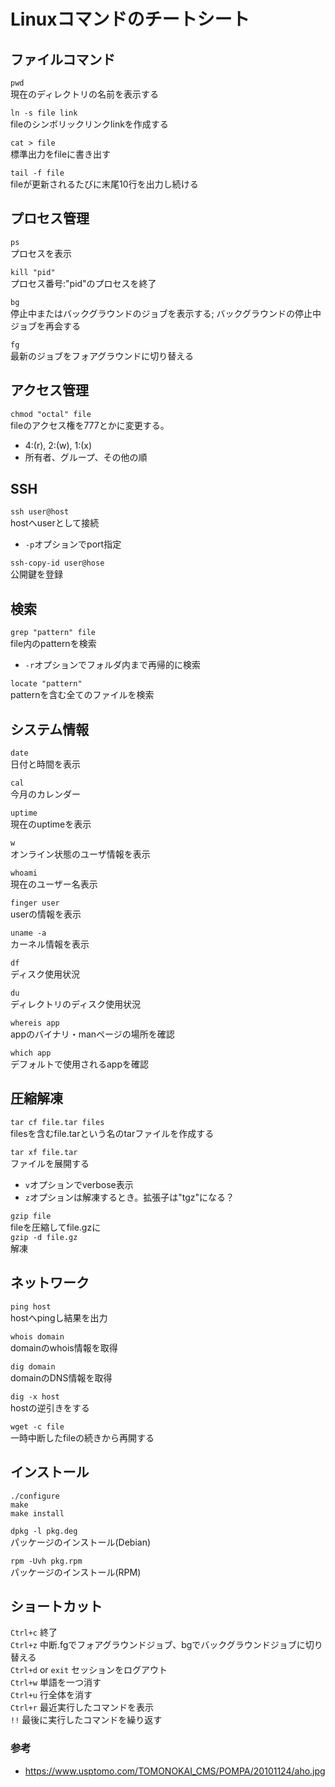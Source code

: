 # Linuxコマンドのチートシート

## ファイルコマンド

`pwd`  
現在のディレクトリの名前を表示する

`ln -s file link`  
fileのシンボリックリンクlinkを作成する

`cat > file`  
標準出力をfileに書き出す

`tail -f file`  
fileが更新されるたびに末尾10行を出力し続ける

## プロセス管理

`ps`  
プロセスを表示

`kill "pid"`  
プロセス番号:"pid"のプロセスを終了

`bg`  
停止中またはバックグラウンドのジョブを表示する; バックグラウンドの停止中ジョブを再会する

`fg`  
最新のジョブをフォアグラウンドに切り替える

## アクセス管理

`chmod "octal" file`  
fileのアクセス権を777とかに変更する。
- 4:(r), 2:(w), 1:(x)
- 所有者、グループ、その他の順

## SSH

`ssh user@host`  
hostへuserとして接続
- `-p`オプションでport指定

`ssh-copy-id user@hose`  
公開鍵を登録

## 検索

`grep "pattern" file`  
file内のpatternを検索
- `-r`オプションでフォルダ内まで再帰的に検索

`locate "pattern"`  
patternを含む全てのファイルを検索

## システム情報

`date`  
日付と時間を表示

`cal`  
今月のカレンダー

`uptime`  
現在のuptimeを表示

`w`  
オンライン状態のユーザ情報を表示

`whoami`  
現在のユーザー名表示

`finger user`  
userの情報を表示

`uname -a`  
カーネル情報を表示

`df`  
ディスク使用状況

`du`  
ディレクトリのディスク使用状況

`whereis app`  
appのバイナリ・manページの場所を確認

`which app`  
デフォルトで使用されるappを確認


## 圧縮解凍

`tar cf file.tar files`  
filesを含むfile.tarという名のtarファイルを作成する

`tar xf file.tar`  
ファイルを展開する
- `v`オプションでverbose表示
- `z`オプションは解凍するとき。拡張子は"tgz"になる？

`gzip file`  
fileを圧縮してfile.gzに  
`gzip -d file.gz`  
解凍

## ネットワーク

`ping host`  
hostへpingし結果を出力

`whois domain`  
domainのwhois情報を取得

`dig domain`  
domainのDNS情報を取得

`dig -x host`  
hostの逆引きをする

`wget -c file`  
一時中断したfileの続きから再開する

## インストール

`./configure`  
`make`  
`make install`  

`dpkg -l pkg.deg`  
パッケージのインストール(Debian)

`rpm -Uvh pkg.rpm`  
パッケージのインストール(RPM)

## ショートカット

`Ctrl+c` 終了  
`Ctrl+z` 中断.fgでフォアグラウンドジョブ、bgでバックグラウンドジョブに切り替える  
`Ctrl+d` or `exit` セッションをログアウト  
`Ctrl+w` 単語を一つ消す  
`Ctrl+u` 行全体を消す  
`Ctrl+r` 最近実行したコマンドを表示  
`!!` 最後に実行したコマンドを繰り返す  

### 参考
- https://www.usptomo.com/TOMONOKAI_CMS/POMPA/20101124/aho.jpg
